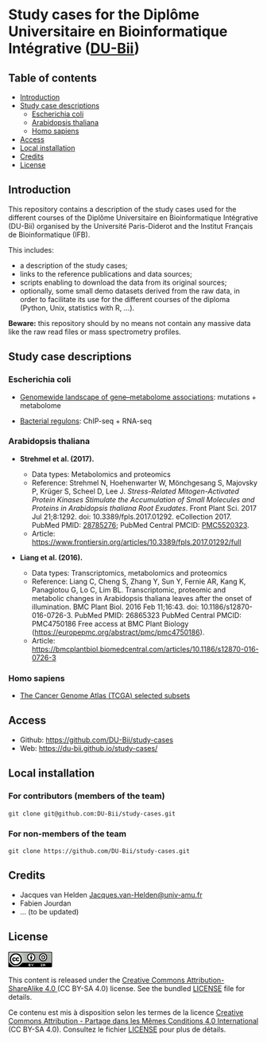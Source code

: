 # Study cases for the Diplôme Universitaire en Bioinformatique Intégrative ([DU-Bii](https://du-bii.github.io/accueil/))

## Table of contents

- [Introduction](#introduction)
- [Study case descriptions](#study-case-descriptions)
    - [Escherichia coli](#escherichia-coli)
    - [Arabidopsis thaliana](#arabidopsis-thaliana)
    - [Homo sapiens](#homo-sapiens)
- [Access](#access)
- [Local installation](#local-installation)
- [Credits](#credits)
- [License](#license)

## Introduction

This repository contains a description of the study cases used for the different courses of the Diplôme Universitaire en Bioinformatique Intégrative (DU-Bii) organised by the Université Paris-Diderot and the Institut Français de Bioinformatique (IFB). 


This includes:

- a description of the study cases;
- links to the reference publications and data sources;
- scripts enabling to download the data from its original sources;
- optionally, some small demo datasets derived from the raw data, in order to facilitate its use for the different courses of the diploma (Python, Unix, statistics with R, ...).

**Beware:** this repository should by no means not contain any massive data like the raw read files or mass spectrometry profiles.

## Study case descriptions

### Escherichia coli

- [Genomewide landscape of gene–metabolome associations](Escherichia_coli/genome-metabolome_fuhrer_2017/): mutations + metabolome

- [Bacterial regulons](Escherichia_coli/bacterial-regulons_myers_2013/): ChIP-seq + RNA-seq

### Arabidopsis thaliana

- **Strehmel et al. (2017).** 

    - Data types: Metabolomics and proteomics
    - Reference: Strehmel N, Hoehenwarter W, Mönchgesang S, Majovsky P, Krüger S, Scheel D, Lee
J. *Stress-Related Mitogen-Activated Protein Kinases Stimulate the Accumulation of
Small Molecules and Proteins in Arabidopsis thaliana Root Exudates*. Front Plant
Sci. 2017 Jul 21;8:1292. doi: 10.3389/fpls.2017.01292. eCollection 2017. PubMed
PMID: [28785276](https://www.ncbi.nlm.nih.gov/pubmed/?term=28785276); PubMed Central PMCID: [PMC5520323](https://europepmc.org/abstract/pmc/pmc5520323).
    - Article: <https://www.frontiersin.org/articles/10.3389/fpls.2017.01292/full>
    
- **Liang et al. (2016).** 

    - Data types: Transcriptomics, metabolomics and proteomics
    - Reference: Liang C, Cheng S, Zhang Y, Sun Y, Fernie AR, Kang K, Panagiotou G, Lo C, Lim BL. Transcriptomic, proteomic and metabolic changes in Arabidopsis thaliana leaves after the onset of illumination. BMC Plant Biol. 2016 Feb 11;16:43. doi: 10.1186/s12870-016-0726-3.
PubMed PMID: 26865323 PubMed Central PMCID: PMC4750186 Free access at BMC Plant Biology (https://europepmc.org/abstract/pmc/pmc4750186).
    - Article: <https://bmcplantbiol.biomedcentral.com/articles/10.1186/s12870-016-0726-3>


### Homo sapiens

- [The Cancer Genome Atlas (TCGA) selected subsets](Homo_sapiens/TCGA_study-case/)


## Access

- Github: <https://github.com/DU-Bii/study-cases>
- Web: <https://du-bii.github.io/study-cases/>

## Local installation

### For contributors (members of the team)

```{bash}
git clone git@github.com:DU-Bii/study-cases.git
```
### For non-members of the team

```{bash}
git clone https://github.com/DU-Bii/study-cases.git
```


## Credits

- Jacques van Helden <Jacques.van-Helden@univ-amu.fr>
- Fabien Jourdan
- ... (to be updated)


## License

![](img/CC-BY-SA.png)


This content is released under the [Creative Commons Attribution-ShareAlike 4.0 ](https://creativecommons.org/licenses/by-sa/4.0/deed.en) (CC BY-SA 4.0) license. See the bundled [LICENSE](LICENSE.txt) file for details.

Ce contenu est mis à disposition selon les termes de la licence [Creative Commons Attribution - Partage dans les Mêmes Conditions 4.0 International](https://creativecommons.org/licenses/by-sa/4.0/deed.fr) (CC BY-SA 4.0). Consultez le fichier [LICENSE](LICENSE.txt) pour plus de détails.

